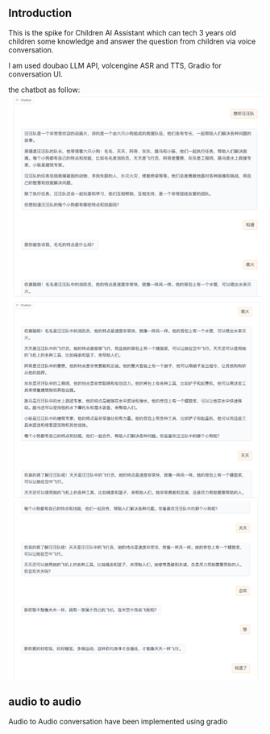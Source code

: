 ## Introduction

This is the spike for Children AI Assistant which can tech 3 years old children some knowledge and answer the question from children via voice conversation.

I am used doubao LLM API, volcengine ASR and TTS, Gradio for conversation UI.

the chatbot as follow:
![chatbot1](output/chatbot1.png)
![chatbot2](output/chatbot2.png)
![chatbot3](output/chatbot3.png)

## audio to audio

Audio to Audio conversation have been implemented using gradio
